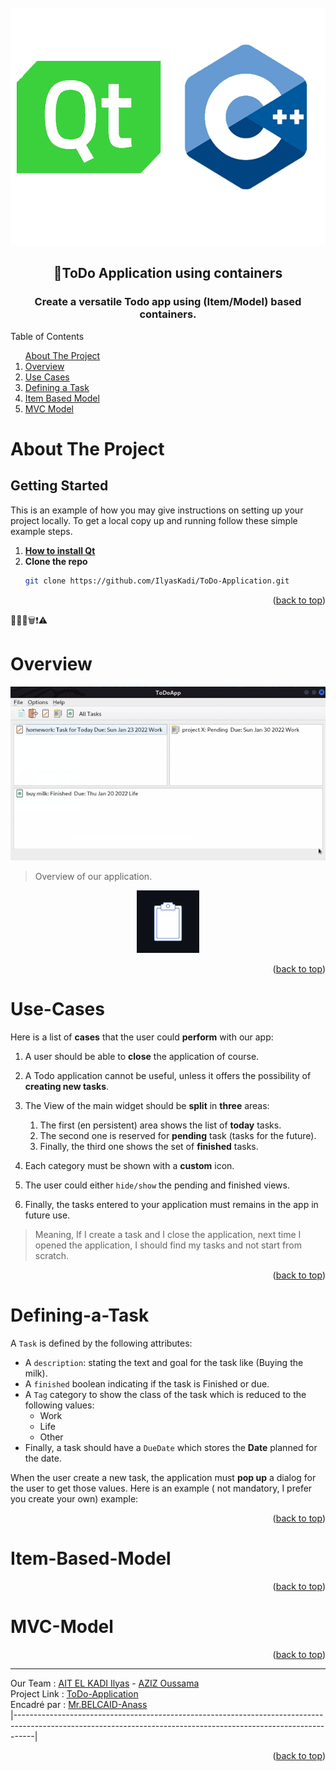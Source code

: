 <div id="top"></div>


<!-- PROJECT LOGO -->
<br />
<div align="center">
    <img src="images/logo.png" alt="Logo" width="550" height="380">
  <h2 align="center">📝ToDo Application using containers</h2>
  <h3 align="center">Create a versatile Todo app using (Item/Model) based containers.</h3>
</div>


<!-- TABLE OF CONTENTS -->

  <summary>Table of Contents</summary>
  <ol>      
      <a href="#about-the-project">About The Project</a>         
      <li><a href="#Overview">Overview</a></li>
      <li><a href="#Use-Cases">Use Cases</a></li> 
      <li><a href="#Defining-a-Task">Defining a Task</a></li> 
      <li><a href="#Item-Based-Model">Item Based Model</a></li> 
      <li><a href="#MVC-Model">MVC Model</a></li>
  </ol>



<!-- ABOUT THE PROJECT -->
# About The Project

<!-- GETTING STARTED -->
## Getting Started

This is an example of how you may give instructions on setting up your project locally.
To get a local copy up and running follow these simple example steps.

1. [**How to install Qt**](https://anassbelcaid.github.io/CS221/qtcreator/)
2. **Clone the repo**
   ```sh
   git clone https://github.com/IlyasKadi/ToDo-Application.git
   ```
 
<p align="right">(<a href="#top">back to top</a>)</p>


📝📧📆🗑️❗⚠️

<!-- Overview -->
# Overview  


<div align="center">
    <img src="images/inter.png"/>
</div>

> Overview of our application. 


<div align="center">
    <img src="images/todoApp.gif"alt="animation" width="100" height="100"/>
</div>

<p align="right">(<a href="#top">back to top</a>)</p>



<!-- Use-Cases -->
# Use-Cases

Here is a list of **cases** that the user could **perform** with our app:

   1. A user should be able to **close** the application of course.
   2. A Todo application cannot be useful, unless it offers the possibility of **creating new tasks**.    
   3. The View of the main widget should be **split** in **three** areas:   
        1. The first (en persistent) area shows the list of **today** tasks.
        2. The second one is reserved for **pending** task (tasks for the future).
        3. Finally, the third one shows the set of **finished** tasks.
        
   4. Each category must be shown with a **custom** icon.

   5. The user could either `hide/show` the pending and finished views.

   6. Finally, the tasks entered to your application must remains in the app in future use.

   > Meaning, If I create a task and I close the application, next time I opened the application, I should find my tasks and not start from scratch.







<p align="right">(<a href="#top">back to top</a>)</p>



<!-- Defining-a-Task -->
# Defining-a-Task

A `Task` is defined by the following attributes:

   - A `description`: stating the text and goal for the task like (Buying the milk).
   - A `finished` boolean indicating if the task is Finished or due.
   - A `Tag` category to show the class of the task which is reduced to the following values:
       - Work
       - Life
       - Other
   - Finally, a task should have a `DueDate` which stores the **Date** planned for the date.

When the user create a new task, the application must **pop up** a dialog for the user to get those values. Here is an example ( not mandatory, I prefer you create your own) example:


<p align="right">(<a href="#top">back to top</a>)</p>



<!-- Item-Based-Model -->
# Item-Based-Model




<p align="right">(<a href="#top">back to top</a>)</p>


<!-- MVC-Model -->
# MVC-Model




<p align="right">(<a href="#top">back to top</a>)</p>


 
-------------------------------------------------------------------------------------------------------------------------------------------------------------------
 Our Team     : [AIT EL KADI Ilyas](https://github.com/IlyasKadi) - [AZIZ Oussama](https://github.com/ATAMAN0)  
 Project Link : [ToDo-Application](https://github.com/IlyasKadi/ToDo-Application)   
 Encadré par  : [Mr.BELCAID-Anass](https://anassbelcaid.github.io)                                                                                                
|-----------------------------------------------------------------------------------------------------------------------------------------------------------------|

<p align="right">(<a href="#top">back to top</a>)</p>
